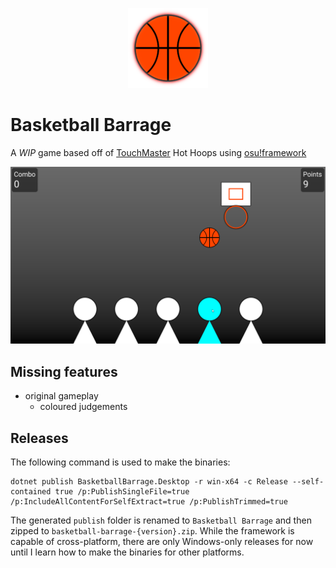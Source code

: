 <p align="center">
  <img alt="Game icon" src="assets/icon.png">
</p>

# Basketball Barrage

 A *WIP* game based off of [TouchMaster](https://en.wikipedia.org/wiki/TouchMaster) Hot Hoops using [osu!framework](https://github.com/ppy/osu-framework)

![Gameplay](assets/gameplay.png)

## Missing features

- original gameplay
    - coloured judgements

## Releases

The following command is used to make the binaries:

```shell
dotnet publish BasketballBarrage.Desktop -r win-x64 -c Release --self-contained true /p:PublishSingleFile=true /p:IncludeAllContentForSelfExtract=true /p:PublishTrimmed=true
```

The generated `publish` folder is renamed to `Basketball Barrage` and then zipped to `basketball-barrage-{version}.zip`. While the framework is capable of cross-platform, there are only Windows-only releases for now until I learn how to make the binaries for other platforms.
